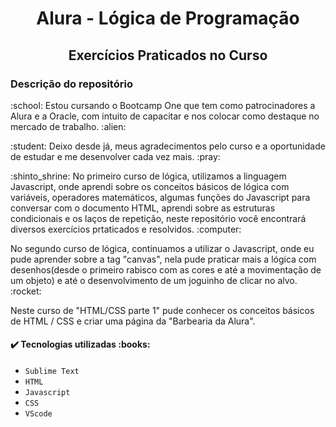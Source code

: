 # 
<h1 align="center">Alura - Lógica de Programação</h1>
<h2 align="center">Exercícios Praticados no Curso </h2>

<h3> Descrição do repositório </h3>

<p>:school: Estou cursando o Bootcamp One que tem como patrocinadores a Alura e a Oracle, com intuito de capacitar e nos colocar como destaque no mercado de trabalho. :alien: </p>

<p>:student: Deixo desde já, meus agradecimentos pelo curso e a oportunidade de estudar e me desenvolver cada vez mais. :pray:</p> 

<p>:shinto_shrine: No primeiro curso de lógica, utilizamos a linguagem Javascript, onde aprendi sobre os conceitos básicos de lógica com variáveis, operadores matemáticos, algumas funções do Javascript para conversar com o documento HTML, aprendi sobre as estruturas condicionais e os laços de repetição, neste repositório você encontrará diversos exercícios prtaticados e resolvidos. :computer:</p>

<p>No segundo curso de lógica, continuamos a utilizar o Javascript, onde eu pude aprender sobre a tag "canvas", nela pude praticar mais a lógica com desenhos(desde o primeiro rabisco com as cores e até a movimentação de um objeto) e até o desenvolvimento de um joguinho de clicar no alvo. :rocket:</p>

<p>Neste curso de "HTML/CSS parte 1" pude conhecer os conceitos básicos de HTML / CSS e criar uma página da "Barbearia da Alura". 

<h4> ✔️ Tecnologias utilizadas :books:</h4>

- ``Sublime Text``
- ``HTML``
- ``Javascript``
- ``CSS``
- ``VScode``


